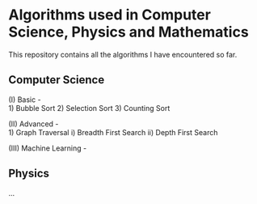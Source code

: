 # Algorithms used in Computer Science, Physics and Mathematics

This repository contains all the algorithms I have encountered so far.


## Computer Science
(I) Basic - <br>
    1) Bubble Sort
    2) Selection Sort
    3) Counting Sort

(II) Advanced - <br>
    1) Graph Traversal
        i) Breadth First Search
        ii) Depth First Search

(III) Machine Learning - <br>



## Physics
...

